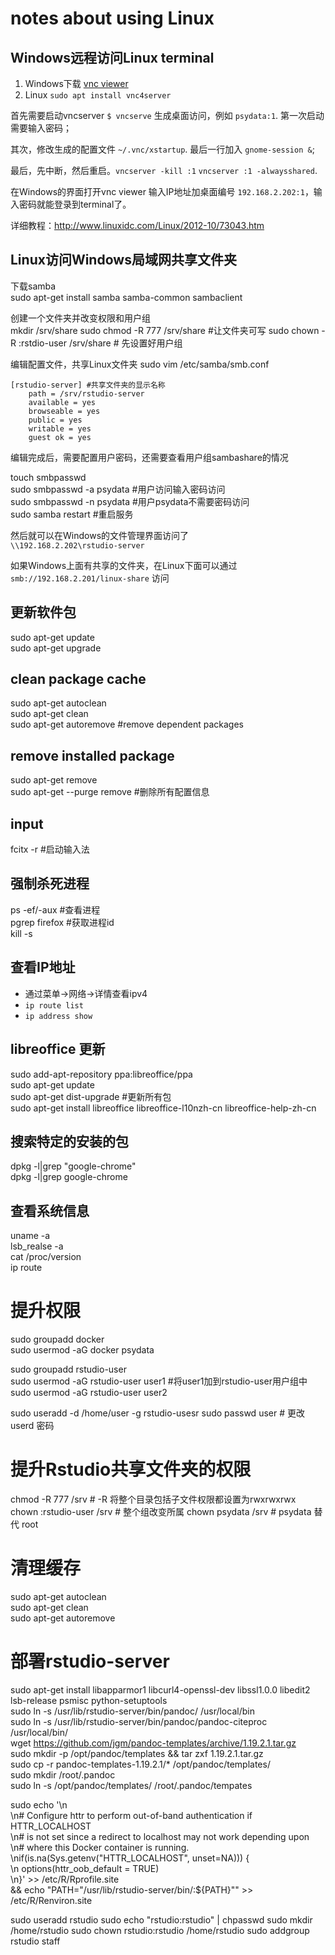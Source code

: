 # notes about using Linux

## Windows远程访问Linux terminal

1. Windows下载 [vnc viewer](https://www.realvnc.com/download/viewer/windows/)
2. Linux `sudo apt install vnc4server`

首先需要启动vncserver `$ vncserve` 生成桌面访问，例如 `psydata:1`. 第一次启动需要输入密码；

其次，修改生成的配置文件 `~/.vnc/xstartup`. 最后一行加入 `gnome-session &`;

最后，先中断，然后重启。`vncserver -kill :1` `vncserver :1 -alwaysshared`.

在Windows的界面打开vnc viewer 输入IP地址加桌面编号 `192.168.2.202:1`，输入密码就能登录到terminal了。

详细教程：<http://www.linuxidc.com/Linux/2012-10/73043.htm>

## Linux访问Windows局域网共享文件夹

下载samba    
sudo apt-get install samba samba-common sambaclient

创建一个文件夹并改变权限和用户组    
mkdir /srv/share
sudo chmod -R 777 /srv/share #让文件夹可写
sudo chown -R :rstdio-user /srv/share # 先设置好用户组

编辑配置文件，共享Linux文件夹
sudo vim /etc/samba/smb.conf

```shell
[rstudio-server] #共享文件夹的显示名称
	path = /srv/rstudio-server
	available = yes
	browseable = yes
	public = yes
	writable = yes
	guest ok = yes
````

编辑完成后，需要配置用户密码，还需要查看用户组sambashare的情况

touch smbpasswd    
sudo smbpasswd -a psydata #用户访问输入密码访问    
sudo smbpasswd -n psydata #用户psydata不需要密码访问    
sudo samba restart        #重启服务

然后就可以在Windows的文件管理界面访问了    
`\\192.168.2.202\rstudio-server`

如果Windows上面有共享的文件夹，在Linux下面可以通过    
`smb://192.168.2.201/linux-share` 访问


## 更新软件包

sudo apt-get update    
sudo apt-get upgrade    

## clean package cache

sudo apt-get autoclean    
sudo apt-get clean    
sudo apt-get autoremove #remove dependent packages

## remove installed package
sudo apt-get remove <packagename>    
sudo apt-get --purge remove <package> #删除所有配置信息

## input

fcitx -r #启动输入法

## 强制杀死进程

ps -ef/-aux #查看进程    
pgrep firefox #获取进程id    
kill -s <id> 

## 查看IP地址

- 通过菜单->网络->详情查看ipv4
- `ip route list`
- `ip address show`

## libreoffice 更新

sudo add-apt-repository ppa:libreoffice/ppa    
sudo apt-get update    
sudo apt-get dist-upgrade #更新所有包    
sudo apt-get install libreoffice libreoffice-l10nzh-cn libreoffice-help-zh-cn    

## 搜索特定的安装的包

dpkg -l|grep "google-chrome"    
dpkg -l|grep google-chrome


## 查看系统信息

uname -a    
lsb_realse -a    
cat /proc/version    
ip route

# 提升权限
sudo groupadd docker    
sudo usermod -aG docker psydata     

sudo groupadd rstudio-user    
sudo usermod -aG rstudio-user user1 #将user1加到rstudio-user用户组中
sudo usermod -aG rstudio-user user2

sudo useradd -d /home/user -g rstudio-usesr
sudo passwd user # 更改userd 密码


# 提升Rstudio共享文件夹的权限
chmod -R 777 /srv # -R 将整个目录包括子文件权限都设置为rwxrwxrwx
chown :rstudio-user /srv # 整个组改变所属
chown psydata /srv # psydata 替代 root

# 清理缓存
sudo apt-get autoclean    
sudo apt-get clean    
sudo apt-get autoremove

# 部署rstudio-server
sudo apt-get install libapparmor1 libcurl4-openssl-dev libssl1.0.0 libedit2 lsb-release psmisc python-setuptools    
sudo ln -s /usr/lib/rstudio-server/bin/pandoc/ /usr/local/bin    
sudo ln -s /usr/lib/rstudio-server/bin/pandoc/pandoc-citeproc /usr/local/bin/    
wget https://github.com/jgm/pandoc-templates/archive/1.19.2.1.tar.gz    
sudo mkdir -p /opt/pandoc/templates && tar zxf 1.19.2.1.tar.gz    
sudo cp -r pandoc-templates-1.19.2.1/* /opt/pandoc/templates/    
sudo mkdir /root/.pandoc    
sudo ln -s /opt/pandoc/templates/ /root/.pandoc/tempates

sudo echo '\n\
    \n# Configure httr to perform out-of-band authentication if HTTR_LOCALHOST \
    \n# is not set since a redirect to localhost may not work depending upon \
    \n# where this Docker container is running. \
    \nif(is.na(Sys.getenv("HTTR_LOCALHOST", unset=NA))) { \
    \n  options(httr_oob_default = TRUE) \
    \n}' >> /etc/R/Rprofile.site \
  && echo "PATH=\"/usr/lib/rstudio-server/bin/:\${PATH}\"" >> /etc/R/Renviron.site

sudo useradd rstudio 
sudo echo "rstudio:rstudio" | chpasswd 
sudo mkdir /home/rstudio
sudo chown rstudio:rstudio /home/rstudio
sudo addgroup rstudio staff


